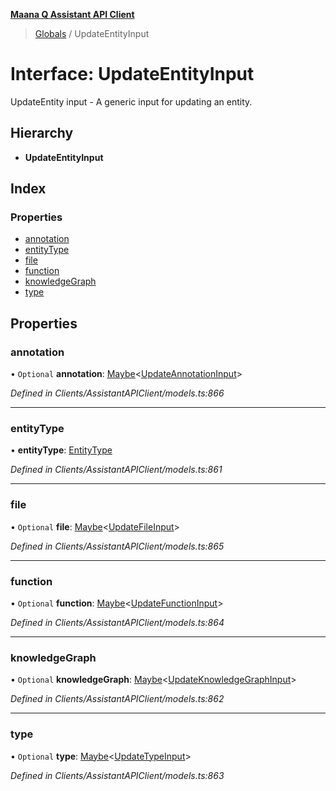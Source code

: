 **[Maana Q Assistant API Client](../README.md)**

> [Globals](../README.md) / UpdateEntityInput

# Interface: UpdateEntityInput

UpdateEntity input - A generic input for updating an entity.

## Hierarchy

* **UpdateEntityInput**

## Index

### Properties

* [annotation](updateentityinput.md#annotation)
* [entityType](updateentityinput.md#entitytype)
* [file](updateentityinput.md#file)
* [function](updateentityinput.md#function)
* [knowledgeGraph](updateentityinput.md#knowledgegraph)
* [type](updateentityinput.md#type)

## Properties

### annotation

• `Optional` **annotation**: [Maybe](../README.md#maybe)\<[UpdateAnnotationInput](updateannotationinput.md)>

*Defined in Clients/AssistantAPIClient/models.ts:866*

___

### entityType

•  **entityType**: [EntityType](../enums/entitytype.md)

*Defined in Clients/AssistantAPIClient/models.ts:861*

___

### file

• `Optional` **file**: [Maybe](../README.md#maybe)\<[UpdateFileInput](updatefileinput.md)>

*Defined in Clients/AssistantAPIClient/models.ts:865*

___

### function

• `Optional` **function**: [Maybe](../README.md#maybe)\<[UpdateFunctionInput](updatefunctioninput.md)>

*Defined in Clients/AssistantAPIClient/models.ts:864*

___

### knowledgeGraph

• `Optional` **knowledgeGraph**: [Maybe](../README.md#maybe)\<[UpdateKnowledgeGraphInput](updateknowledgegraphinput.md)>

*Defined in Clients/AssistantAPIClient/models.ts:862*

___

### type

• `Optional` **type**: [Maybe](../README.md#maybe)\<[UpdateTypeInput](updatetypeinput.md)>

*Defined in Clients/AssistantAPIClient/models.ts:863*
